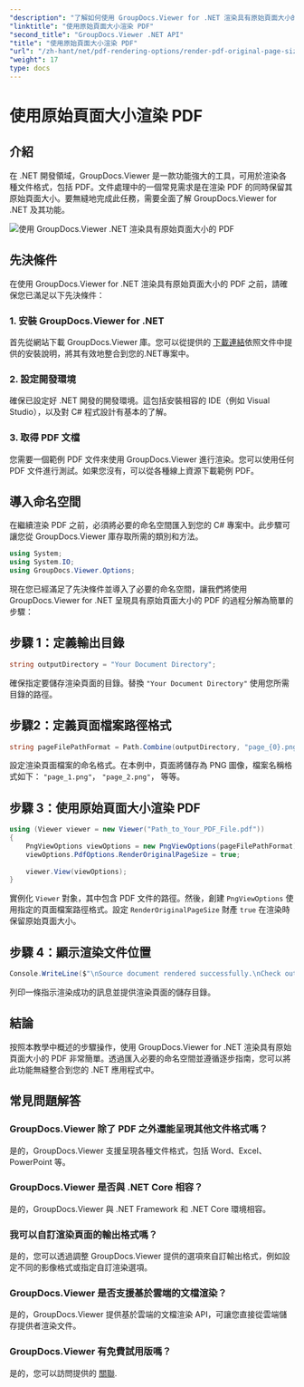 ```yaml
---
"description": "了解如何使用 GroupDocs.Viewer for .NET 渲染具有原始頁面大小的 PDF。按照我們的逐步指南操作，即可無縫整合此功能。"
"linktitle": "使用原始頁面大小渲染 PDF"
"second_title": "GroupDocs.Viewer .NET API"
"title": "使用原始頁面大小渲染 PDF"
"url": "/zh-hant/net/pdf-rendering-options/render-pdf-original-page-size/"
"weight": 17
type: docs
---
```

# 使用原始頁面大小渲染 PDF

## 介紹
在 .NET 開發領域，GroupDocs.Viewer 是一款功能強大的工具，可用於渲染各種文件格式，包括 PDF。文件處理中的一個常見需求是在渲染 PDF 的同時保留其原始頁面大小。要無縫地完成此任務，需要全面了解 GroupDocs.Viewer for .NET 及其功能。

![使用 GroupDocs.Viewer .NET 渲染具有原始頁面大小的 PDF](/viewer/pdf-rendering-options/render-pdf-with-original-page-size.png)

## 先決條件
在使用 GroupDocs.Viewer for .NET 渲染具有原始頁面大小的 PDF 之前，請確保您已滿足以下先決條件：
### 1. 安裝 GroupDocs.Viewer for .NET
首先從網站下載 GroupDocs.Viewer 庫。您可以從提供的 [下載連結](https://releases.groupdocs.com/viewer/net/)依照文件中提供的安裝說明，將其有效地整合到您的.NET專案中。
### 2. 設定開發環境
確保已設定好 .NET 開發的開發環境。這包括安裝相容的 IDE（例如 Visual Studio），以及對 C# 程式設計有基本的了解。
### 3. 取得 PDF 文檔
您需要一個範例 PDF 文件來使用 GroupDocs.Viewer 進行渲染。您可以使用任何 PDF 文件進行測試。如果您沒有，可以從各種線上資源下載範例 PDF。

## 導入命名空間
在繼續渲染 PDF 之前，必須將必要的命名空間匯入到您的 C# 專案中。此步驟可讓您從 GroupDocs.Viewer 庫存取所需的類別和方法。

```csharp
using System;
using System.IO;
using GroupDocs.Viewer.Options;
```

現在您已經滿足了先決條件並導入了必要的命名空間，讓我們將使用 GroupDocs.Viewer for .NET 呈現具有原始頁面大小的 PDF 的過程分解為簡單的步驟：
## 步驟 1：定義輸出目錄
```csharp
string outputDirectory = "Your Document Directory";
```
確保指定要儲存渲染頁面的目錄。替換 `"Your Document Directory"` 使用您所需目錄的路徑。
## 步驟2：定義頁面檔案路徑格式
```csharp
string pageFilePathFormat = Path.Combine(outputDirectory, "page_{0}.png");
```
設定渲染頁面檔案的命名格式。在本例中，頁面將儲存為 PNG 圖像，檔案名稱格式如下： `"page_1.png"`， `"page_2.png"`， 等等。
## 步驟 3：使用原始頁面大小渲染 PDF
```csharp
using (Viewer viewer = new Viewer("Path_to_Your_PDF_File.pdf"))
{
    PngViewOptions viewOptions = new PngViewOptions(pageFilePathFormat);
    viewOptions.PdfOptions.RenderOriginalPageSize = true;
    
    viewer.View(viewOptions);
}
```
實例化 `Viewer` 對象，其中包含 PDF 文件的路徑。然後，創建 `PngViewOptions` 使用指定的頁面檔案路徑格式。設定 `RenderOriginalPageSize` 財產 `true` 在渲染時保留原始頁面大小。
## 步驟 4：顯示渲染文件位置
```csharp
Console.WriteLine($"\nSource document rendered successfully.\nCheck output in {outputDirectory}.");
```
列印一條指示渲染成功的訊息並提供渲染頁面的儲存目錄。

## 結論
按照本教學中概述的步驟操作，使用 GroupDocs.Viewer for .NET 渲染具有原始頁面大小的 PDF 非常簡單。透過匯入必要的命名空間並遵循逐步指南，您可以將此功能無縫整合到您的 .NET 應用程式中。
## 常見問題解答
### GroupDocs.Viewer 除了 PDF 之外還能呈現其他文件格式嗎？
是的，GroupDocs.Viewer 支援呈現各種文件格式，包括 Word、Excel、PowerPoint 等。
### GroupDocs.Viewer 是否與 .NET Core 相容？
是的，GroupDocs.Viewer 與 .NET Framework 和 .NET Core 環境相容。
### 我可以自訂渲染頁面的輸出格式嗎？
是的，您可以透過調整 GroupDocs.Viewer 提供的選項來自訂輸出格式，例如設定不同的影像格式或指定自訂渲染選項。
### GroupDocs.Viewer 是否支援基於雲端的文檔渲染？
是的，GroupDocs.Viewer 提供基於雲端的文檔渲染 API，可讓您直接從雲端儲存提供者渲染文件。
### GroupDocs.Viewer 有免費試用版嗎？
是的，您可以訪問提供的 [關聯](https://releases。groupdocs.com/).